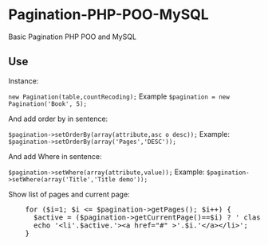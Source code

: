 Pagination-PHP-POO-MySQL
========================

Basic Pagination PHP POO and MySQL

<h2>Use</h2>
<p>Instance:</p>
<code>new Pagination(table,countRecoding);</code>
Example
<code>$pagination = new Pagination('Book', 5);</code>
<p>And add order by in sentence:</p>
<code>$pagination->setOrderBy(array(attribute,asc o desc));</code>
Example:
<code>$pagination->setOrderBy(array('Pages','DESC'));</code>
<p>And add Where in sentence:</p>
<code>$pagination->setWhere(array(attribute,value));</code>
Example:
<code>$pagination->setWhere(array('Title','Title demo'));</code>
<p>Show list of pages and current page:</p>
<pre>
	for ($i=1; $i &lt;= $pagination->getPages(); $i++) { 
	  $active = ($pagination->getCurrentPage()==$i) ? ' class="active"':'';
	  echo '&lt;li'.$active.'>&lt;a href="#" >'.$i.'&lt;/a>&lt;/li>';
	}
</pre>